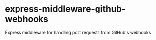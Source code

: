 # express-middleware-github-webhooks
Express middleware for handling post requests from GitHub's webhooks
